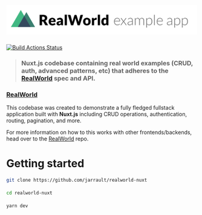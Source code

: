 # ![RealWorld Example App](logo.png)
[![Build Actions Status](https://github.com/jarrault/realworld-nuxt/workflows/Nuxt%20build/badge.svg)](https://github.com/jarrault/realworld-nuxt/actions)

> ### Nuxt.js codebase containing real world examples (CRUD, auth, advanced patterns, etc) that adheres to the [RealWorld](https://github.com/gothinkster/realworld) spec and API.

### [RealWorld](https://github.com/gothinkster/realworld)


This codebase was created to demonstrate a fully fledged fullstack application built with **Nuxt.js** including CRUD operations, authentication, routing, pagination, and more.

For more information on how to this works with other frontends/backends, head over to the [RealWorld](https://github.com/gothinkster/realworld) repo.

# Getting started

```bash
git clone https://github.com/jarrault/realworld-nuxt

cd realworld-nuxt

yarn dev
```
